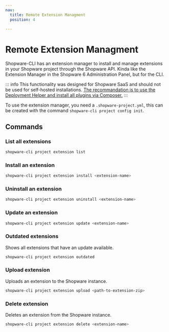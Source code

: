 ```yaml
---
nav:
  title: Remote Extension Managment
  position: 4

---
```


# Remote Extension Managment

Shopware-CLI has an extension manager to install and manage extensions in your Shopware project through the Shopware API. Kinda like the Extension Manager in the Shopware 6 Administration Panel, but for the CLI.

::: info
This functionality was designed for Shopware SaaS and should not be used for self-hosted installations. [The recommandation is to use the Deployment Helper and install all plugins via Composer.](../../../guides/hosting/installation-updates/deployments/deployment-helper.md)
:::

To use the extension manager, you need a `.shopware-project.yml`, this can be created with the command `shopware-cli project config init`.

## Commands

### List all extensions

```bash
shopware-cli project extension list
```

### Install an extension

```bash
shopware-cli project extension install <extension-name>
```

### Uninstall an extension

```bash
shopware-cli project extension uninstall <extension-name>
```

### Update an extension

```bash
shopware-cli project extension update <extension-name>
```

### Outdated extensions

Shows all extensions that have an update available.

```bash
shopware-cli project extension outdated
```

### Upload extension

Uploads an extension to the Shopware instance.

```bash
shopware-cli project extension upload <path-to-extension-zip>
```

### Delete extension

Deletes an extension from the Shopware instance.

```bash
shopware-cli project extension delete <extension-name>
```
